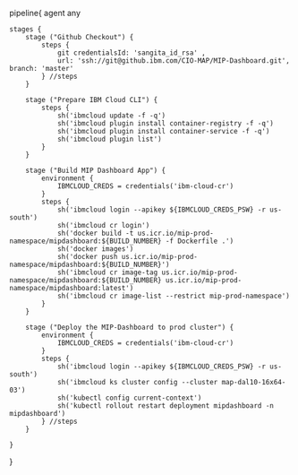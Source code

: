 pipeline{
    agent any

    stages {
        stage ("Github Checkout") {
            steps {
                git credentialsId: 'sangita_id_rsa' ,
                url: 'ssh://git@github.ibm.com/CIO-MAP/MIP-Dashboard.git', branch: 'master'
            } //steps
        }

        stage ("Prepare IBM Cloud CLI") {
            steps {
                sh('ibmcloud update -f -q')
                sh('ibmcloud plugin install container-registry -f -q')
                sh('ibmcloud plugin install container-service -f -q')
                sh('ibmcloud plugin list')
            }
        }

        stage ("Build MIP Dashboard App") {
            environment {
                IBMCLOUD_CREDS = credentials('ibm-cloud-cr')
            }
            steps {
                sh('ibmcloud login --apikey ${IBMCLOUD_CREDS_PSW} -r us-south')
                sh('ibmcloud cr login')
                sh('docker build -t us.icr.io/mip-prod-namespace/mipdashboard:${BUILD_NUMBER} -f Dockerfile .')
                sh('docker images')
                sh('docker push us.icr.io/mip-prod-namespace/mipdashboard:${BUILD_NUMBER}')
                sh('ibmcloud cr image-tag us.icr.io/mip-prod-namespace/mipdashboard:${BUILD_NUMBER} us.icr.io/mip-prod-namespace/mipdashboard:latest')
                sh('ibmcloud cr image-list --restrict mip-prod-namespace')
            }
        }

        stage ("Deploy the MIP-Dashboard to prod cluster") {
            environment {
                IBMCLOUD_CREDS = credentials('ibm-cloud-cr')
            }
            steps {
                sh('ibmcloud login --apikey ${IBMCLOUD_CREDS_PSW} -r us-south')
                sh('ibmcloud ks cluster config --cluster map-dal10-16x64-03')
                sh('kubectl config current-context')
                sh('kubectl rollout restart deployment mipdashboard -n mipdashboard')
            } //steps
        }

    }
    
}